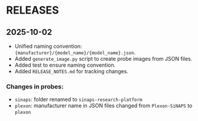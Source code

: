 # RELEASES


## 2025-10-02

- Unified naming convention: `{manufacturer}/{model_name}/{model_name}.json`.
- Added `generate_image.py` script to create probe images from JSON files.
- Added test to ensure naming convention.
- Added `RELEASE_NOTES.md` for tracking changes.

### Changes in probes:
- `sinaps`: folder renamed to `sinaps-research-platform`
- `plexon`: manufacturer name in JSON files changed from `Plexon-SiNAPS` to `plexon`